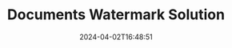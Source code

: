 ---
############################# Static ############################
layout: "family"
date:  2024-04-02T16:48:51
draft: false

product: "Watermark"
product_tag: "watermark"

lang: en

############################# Head ############################
head_title: "Document Watermark C# Java Node.js | add watermark"
head_description: "Add watermark to PDF, images and documents. Watermarking Solution for Microsoft Office, PDF, OpenDocument, Images and etc."

############################# Header ############################
title: "Documents Watermark Solution"
description:  |
  Add text and image watermarks for your documents and images.

  Search and modify document watermarks in convenient way.

  Get info about watermarks which are presented in your documents.

############################# Supported Platforms ###############################
supported_platforms:
  enable: true
  head_title: "Choose your platform"
  title: "Platform independence"
  description: "GroupDocs.Watermark library supports the following operating systems and frameworks:"
  details_link_title: "Learn more"

  items:
    # items loop
    - title: ".NET"
      description: GroupDocs.Watermark .NET 
      color: "blue"
      tag: "net"
      link: "/watermark/net/"
      features_link: "https://docs.groupdocs.com/watermark/net/system-requirements/"
      features:
          # features loop
          - rows: "4"
            content: |
                    .NET Framework 4.6.2 or higher <br> .NET Core 2.0 or higher <br> .NET 6.0 or higher
      
          # features loop
          - rows: "1"
            content: |
                    Windows <br> Linux <br> Mac OS
      
          # features loop
          - rows: "3"
            content: |
                    Microsoft Visual Studio <br> JetBrains Rider
      
          # features loop
          - rows: "1"
            content: |
                    50+ file formats
      

    # items loop
    - title: "Java"
      description: GroupDocs.Watermark Java
      color: "red"
      tag: "java"
      link: "/watermark/java/"
      features_link: "https://docs.groupdocs.com/watermark/java/system-requirements/"
      features:
          # features loop
          - rows: "4"
            content: |
                    Java 8 or higher <br> Kotlin
      
          # features loop
          - rows: "1"
            content: |
                    Windows <br> Linux <br> Mac OS
      
          # features loop
          - rows: "3"
            content: |
                    IntelliJ IDEA <br> Eclipse <br> NetBeans
      
          # features loop
          - rows: "1"
            content: |
                    50+ file formats

    # items loop
    - title: "Node.js"
      description: GroupDocs.Watermark Node.js
      color: "green"
      tag: "nodejs-java"
      link: "/watermark/nodejs-java/"
      features_link: "https://docs.groupdocs.com/watermark/nodejs-java/system-requirements/"
      features:
          # features loop
          - rows: "4"
            content: |
                    Node.js 16+ and J2SE 8.0 (1.8)+
      
          # features loop
          - rows: "1"
            content: |
                    Windows <br> Linux <br> Mac OS
      
          # features loop
          - rows: "3"
            content: |
                    Atom <br> Visual Studio Code <br> Any other text editor
      
          # features loop
          - rows: "1"
            content: |
                    50+ file formats

############################# Features ###############################
features:
  enable: true
  title: "GroupDocs.Watermark features review"
  description: "The library designed to add, search and update various watermark types for popular document formats."

  items:
    # items loop
    - icon: "protect"
      title: "Protect files with watermarks"
      content: "Append text and image watermarks to your business documents."

    # items loop
    - icon: "search"
      title: "Search for existing watermarks"
      content: "Get detailed information about watermarks placed in document previously."

    # items loop
    - icon: "manipulate"
      title: "Manipulate document watermarks"
      content: "Control text, style, image and other watermark features."

    # items loop
    - icon: "additional"
      title: "Various additional features"
      content: "Get document info, update hyper-links or pages background etc."

############################# Code Samples ###############################
code_samples:
  enable: true
  title: "Protect documents by watermarks"
  description: "GroupDocs.Watermark typical operations code examples."

  items:
    # items loop
    - title: "Creating a watermark."
      content: "To append a watermark to a document, provide path to target file. You have many options to choose in order to get a customized watermark on a specific page."
      samples:
          # samples loop
          - language: "C#"
            color: "blue"
            content: |
                    <code class="language-csharp" data-lang="csharp">
                        // Specify the document to be watermarked

                        using (Watermarker watermarker = new Watermarker("source.docx"))
                        {
                          // Create watermark object
                          TextWatermark watermark = new TextWatermark("top secret", new Font("Arial", 36));

                          // Set watermark options
                          watermark.ForegroundColor = Color.Red;
                          watermark.HorizontalAlignment = HorizontalAlignment.Center;
                          watermark.VerticalAlignment = VerticalAlignment.Center;

                          // Add watermark and save processed file
                          watermarker.Add(watermark);
                          watermarker.Save("result.docx");
                        }                    
                    </code>

          # samples loop
          - language: "Java"
            color: "red"
            content: |
                    <code class="language-java" data-lang="java">
                        // Specify the document to be watermarked

                        Watermarker watermarker = new Watermarker("source.docx");

                        // Create watermark object
                        TextWatermark watermark = new TextWatermark("top secret", new Font("Arial", 36));

                        // Set watermark options
                        watermark.setForegroundColor(Color.getRed());
                        watermark.setHorizontalAlignment(HorizontalAlignment.Center);
                        watermark.setVerticalAlignment(VerticalAlignment.Center);

                        // Add watermark and save processed file
                        watermarker.add(watermark);
                        watermarker.save("result.docx");
                        watermarker.close();

                    </code>

          # samples loop
          - language: "TypeScript"
            color: "green"
            content: |
                    <code class="language-java" data-lang="javascript">
                        // Specify the document to be watermarked

                        const watermarker = new Watermarker("source.docx");
    
                        // Create watermark object
                        const watermark = new TextWatermark("top secret", new Font("Arial", 36));

                        // Set watermark options
                        watermark.setForegroundColor(Color.getRed());
                        watermark.setHorizontalAlignment(HorizontalAlignment.Center);
                        watermark.setVerticalAlignment(VerticalAlignment.Center);

                        // Add watermark and save processed file
                        watermarker.add(watermark);
                        watermarker.save("result.docx");                        

                    </code>

############################# Supported Formats ###############################
formats:
  enable: true
  title: "50+ file formats supported"
  description: "GroupDocs.Watermark provides watermarking for popular document and file formats."

############################# Metrics ###############################
metrics:
  enable: true
  title: "Our library statistical data"
  description: "Dive deep into key metrics, revealing insights into our achievements, impact, and growth."

  items:
    # items loop
    - number: "50+"
      title: "Supported formats"
      content: "The Library is able to process more than 50 of the most popular file formats."

    # items loop
    - number: "800k"
      title: "NuGet downloads"
      content: "GroupDocs.Watermark for .NET is a popular library with over 800,000 downloads on NuGet."

    # items loop
    - number: "15k"
      title: "Maven downloads"
      content: "With over 15K downloads on Maven, GroupDocs.Watermark is a popular choice for Java developers."

    # items loop
    - number: "140+"
      title: "Happy customers"
      content: "Individual developers and top companies worldwide prefer our libraries to build innovative solutions."


############################# Customers ###############################
customers:
  enable: true
  title: "Our happy customers"
  description: "GroupDocs libraries are employed by globally renowned and distinguished brands across the world."

  items:
    # items loop
    - title: "BenQ Corporation"
      logo: "benq"
      
    # items loop
    - title: "Nasdaq Stock Market"
      logo: "nasdaq"
      
    # items loop
    - title: "AT&T Inc."
      logo: "att"
      
    # items loop
    - title: "Customer logo AstraZeneca"
      logo: "astrazeneca"
      
    # items loop
    - title: "Central Bank of Argentina"
      logo: "argentinacentralbank"
      
    # items loop
    - title: "Roche Holding AG"
      logo: "roche"
      
    # items loop
    - title: "Capita"
      logo: "capita"
      
    # items loop
    - title: "Axa S.A."
      logo: "axa"
      
    # items loop
    - title: "Instructure Inc."
      logo: "instructure"
      
    # items loop
    - title: "Wipro"
      logo: "wipro"


############################# Actions ###############################
actions:
  enable: true
  title: "Ready to get started?"
  description: "Try GroupDocs.Watermark features for free on your platform"

  items:
    # items loop
    - title: ".NET"
      color: "blue"
      link: "/watermark/net/"

    # items loop
    - title: "Java"
      color: "red"
      link: "/watermark/java/"

    # items loop
    - title: "Node.js"
      color: "green"
      link: "/watermark/nodejs-java/"      

############################# FAQ ###############################
faq:
  enable: true
  title: "Frequently asked questions"
  description: "Check out our Frequently Asked Questions"

  items:
    # items loop
    - question: "Are external libraries required by GroupDocs.Watermark for document manipulation?"
      answer: "GroupDocs.Watermark works independently, no need for third-party software like Adobe Acrobat, Microsoft Office, etc."

    # items loop
    - question: "Can I test GroupDocs.Watermark features before buying?"
      answer: "Yes, GroupDocs.Watermark offers a free trial! Install it and try it out, but keep in mind: Trial versions add 'trial badges' to your documents, only the first 3 pages are processed. Want the full experience? Get a free 30-day temporary license for full functionality. See details under [temporary license](https://purchase.groupdocs.com/temporary-license/)."

    # items loop
    - question: "What license types are provided?"
      answer: "Need a GroupDocs.Watermark license? We've got options! Choose from licenses based on many options. Number of developers in your team. Deployment locations like single office or remote workplaces. Does end-customer distribution need to share the SDK/API with clients? Alternatively, there's a license for monthly usage: Pay only for what you use with metered plans. Dive deeper and find the perfect [price](https://purchase.groupdocs.com/pricing/watermark/net/)."

############################# Cloud Links ###############################
cloud_links:
  enable: true
  title: "GroupDocs.Watermark low code APIs"
  description: "Add watermarks to files by your application using our cloud-based REST API."
  
  items:
    # items loop
    - title: "GroupDocs.Watermark Cloud for cURL"
      content: "Use cURL RESTful API to watermark PDF, Word, Excel, PowerPoint, JPEG and other popular file formats."
      icon: "groupdocs_watermark-for-curl"
      link: "https://products.groupdocs.cloud/watermark/curl"

    # items loop
    - title: "GroupDocs.Watermark Cloud for .NET"
      content: "Empower your .NET applications with documents watermarking features by Cloud SDK for .NET. Protect business documents on your own."
      icon: "groupdocs_watermark-for-net"
      link: "https://products.groupdocs.cloud/watermark/net"

    # items loop
    - title: "GroupDocs.Watermark Cloud for Java"
      content: "GroupDocs.Watermark SDK designed for Java grants new possibilities for your Java applications and business files."
      icon: "groupdocs_watermark-for-java"
      link: "https://products.groupdocs.cloud/watermark/java"

############################# App links ###############################
app_links:
  enable: true
  title: "GroupDocs.Watermark Web apps"
  description: "GroupDocs grants access to web application for adding watermarks to your documents. More than 50 popular file formats could be watermarked in your favorite browser FOR FREE."

  items:
    # items loop
    - title: "GroupDocs.Watermark Total"
      content: "On-line tool to add watermarks to documents from any device."
      icon: "groupdocs_watermark-app"
      link: "https://products.groupdocs.app/watermark/total"

    # items loop
    - title: "GroupDocs.Watermark DOCX"
      content: "Watermark MS Word DOCX on-line."
      icon: "groupdocs_words-app"
      link: "https://products.groupdocs.app/watermark/docx"

    # items loop
    - title: "GroupDocs.Watermark PDF"
      content: "Protect PDF documents on-line."
      icon: "groupdocs_pdf-app"
      link: "https://products.groupdocs.app/watermark/pdf"


      


---